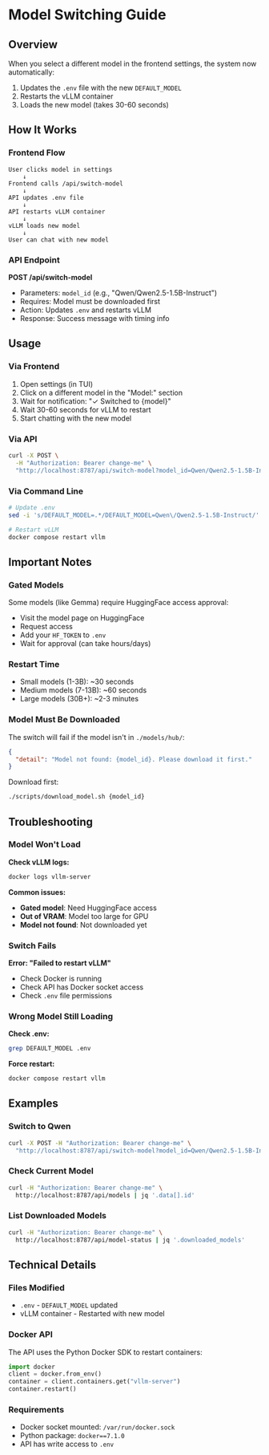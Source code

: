 # Model Switching Guide

## Overview

When you select a different model in the frontend settings, the system now automatically:
1. Updates the `.env` file with the new `DEFAULT_MODEL`
2. Restarts the vLLM container
3. Loads the new model (takes 30-60 seconds)

## How It Works

### Frontend Flow
```
User clicks model in settings
    ↓
Frontend calls /api/switch-model
    ↓
API updates .env file
    ↓
API restarts vLLM container
    ↓
vLLM loads new model
    ↓
User can chat with new model
```

### API Endpoint

**POST /api/switch-model**
- Parameters: `model_id` (e.g., "Qwen/Qwen2.5-1.5B-Instruct")
- Requires: Model must be downloaded first
- Action: Updates `.env` and restarts vLLM
- Response: Success message with timing info

## Usage

### Via Frontend
1. Open settings (in TUI)
2. Click on a different model in the "Model:" section
3. Wait for notification: "✓ Switched to {model}"
4. Wait 30-60 seconds for vLLM to restart
5. Start chatting with the new model

### Via API
```bash
curl -X POST \
  -H "Authorization: Bearer change-me" \
  "http://localhost:8787/api/switch-model?model_id=Qwen/Qwen2.5-1.5B-Instruct"
```

### Via Command Line
```bash
# Update .env
sed -i 's/DEFAULT_MODEL=.*/DEFAULT_MODEL=Qwen\/Qwen2.5-1.5B-Instruct/' .env

# Restart vLLM
docker compose restart vllm
```

## Important Notes

### Gated Models
Some models (like Gemma) require HuggingFace access approval:
- Visit the model page on HuggingFace
- Request access
- Add your `HF_TOKEN` to `.env`
- Wait for approval (can take hours/days)

### Restart Time
- Small models (1-3B): ~30 seconds
- Medium models (7-13B): ~60 seconds
- Large models (30B+): ~2-3 minutes

### Model Must Be Downloaded
The switch will fail if the model isn't in `./models/hub/`:
```json
{
  "detail": "Model not found: {model_id}. Please download it first."
}
```

Download first:
```bash
./scripts/download_model.sh {model_id}
```

## Troubleshooting

### Model Won't Load
**Check vLLM logs:**
```bash
docker logs vllm-server
```

**Common issues:**
- **Gated model**: Need HuggingFace access
- **Out of VRAM**: Model too large for GPU
- **Model not found**: Not downloaded yet

### Switch Fails
**Error: "Failed to restart vLLM"**
- Check Docker is running
- Check API has Docker socket access
- Check `.env` file permissions

### Wrong Model Still Loading
**Check .env:**
```bash
grep DEFAULT_MODEL .env
```

**Force restart:**
```bash
docker compose restart vllm
```

## Examples

### Switch to Qwen
```bash
curl -X POST -H "Authorization: Bearer change-me" \
  "http://localhost:8787/api/switch-model?model_id=Qwen/Qwen2.5-1.5B-Instruct"
```

### Check Current Model
```bash
curl -H "Authorization: Bearer change-me" \
  http://localhost:8787/api/models | jq '.data[].id'
```

### List Downloaded Models
```bash
curl -H "Authorization: Bearer change-me" \
  http://localhost:8787/api/model-status | jq '.downloaded_models'
```

## Technical Details

### Files Modified
- `.env` - `DEFAULT_MODEL` updated
- vLLM container - Restarted with new model

### Docker API
The API uses the Python Docker SDK to restart containers:
```python
import docker
client = docker.from_env()
container = client.containers.get("vllm-server")
container.restart()
```

### Requirements
- Docker socket mounted: `/var/run/docker.sock`
- Python package: `docker==7.1.0`
- API has write access to `.env`

